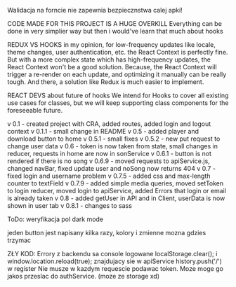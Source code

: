Walidacja na forncie nie zapewnia bezpiecznstwa calej apki!

CODE MADE FOR THIS PROJECT IS A HUGE OVERKILL
Everything can be done in very simplier way but then i would've learn that much about hooks

REDUX VS HOOKS
in my opinion, for low-frequency updates like locale, theme changes, user authentication, etc. the React Context is perfectly fine. But with a more complex state which has high-frequency updates, the React Context won't be a good solution. Because, the React Context will trigger a re-render on each update, and optimizing it manually can be really tough. And there, a solution like Redux is much easier to implement.

REACT DEVS about future of hooks
We intend for Hooks to cover all existing use cases for classes, but we will keep supporting class components for the foreseeable future.

v 0.1 - created project with CRA, added routes, added login and logout context
v 0.1.1 - small change in README
v 0.5 - added player and download button to home
v 0.5.1 - small fixes
v 0.5.2 - new put request to change user data
v 0.6 - token is now taken from state, small changes in reducer, requests in home are now in sonService
v 0.6.1 - button is not rendered if there is no song
v 0.6.9 - moved requests to apiService.js, changed navBar, fixed update user and noSong now returns 404
v 0.7 - fixed login and username problem
v 0.7.5 - added css and max-length counter to textField
v 0.7.9 - added simple media queries, moved setToken to login reducer, moved login to apiService, added Errors that login or email is already taken
v 0.8 - added getUser in API and in Client, userData is now shown in user tab
v 0.8.1 - changes to sass

ToDo:
weryfikacja pol
dark mode

jeden button jest napisany kilka razy, kolory i zmienne mozna gdzies trzymac

ZŁY KOD:
Errory z backendu sa console logowane
localStorage.clear(); i window.location.reload(true); znajdujacy sie w apiService
history.push('/') w register
Nie musze w kazdym requescie podawac token. Moze moge go jakos przeslac do authService. (moze ze storage xd)